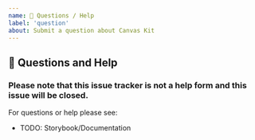 ```yaml
---
name: 💬 Questions / Help
label: 'question'
about: Submit a question about Canvas Kit
---
```


## 💬 Questions and Help

### Please note that this issue tracker is not a help form and this issue will be closed.

For questions or help please see:

- TODO: Storybook/Documentation
